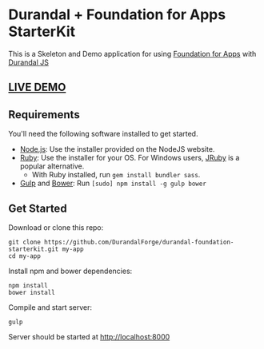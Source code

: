 # Durandal + Foundation for Apps StarterKit

This is a Skeleton and Demo application for using [Foundation for Apps](http://foundation.zurb.com/apps) with [Durandal JS](http://durandaljs.com)

## [LIVE DEMO](http://durandalforge.github.io/durandal-foundation-starterkit/)

## Requirements

You'll need the following software installed to get started.

  * [Node.js](http://nodejs.org): Use the installer provided on the NodeJS website.
  * [Ruby](https://www.ruby-lang.org/en/): Use the installer for your OS. For Windows users, [JRuby](http://jruby.org/) is a popular alternative.
    * With Ruby installed, run `gem install bundler sass`.
  * [Gulp](http://gulpjs.com/) and [Bower](http://bower.io): Run `[sudo] npm install -g gulp bower`

## Get Started

Download or clone this repo:
```
git clone https://github.com/DurandalForge/durandal-foundation-starterkit.git my-app
cd my-app
```

Install npm and bower dependencies:
```
npm install
bower install
```

Compile and start server:
```
gulp
```

Server should be started at [http://localhost:8000](http://localhost:8080)